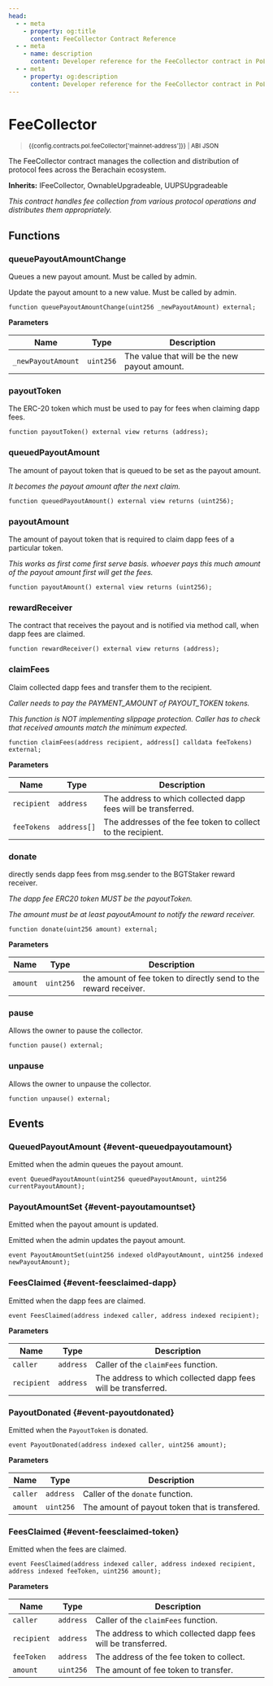 ```yaml
---
head:
  - - meta
    - property: og:title
      content: FeeCollector Contract Reference
  - - meta
    - name: description
      content: Developer reference for the FeeCollector contract in PoL
  - - meta
    - property: og:description
      content: Developer reference for the FeeCollector contract in PoL
---
```


<script setup>
  import config from '@berachain/config/constants.json';
</script>

# FeeCollector

> <small><a target="_blank" :href="config.mainnet.dapps.berascan.url + 'address/' + config.contracts.pol.feeCollector['mainnet-address']">{{config.contracts.pol.feeCollector['mainnet-address']}}</a><span v-if="config.contracts.pol.feeCollector.abi && config.contracts.pol.feeCollector.abi.length > 0">&nbsp;|&nbsp;<a target="_blank" :href="config.contracts.pol.feeCollector.abi">ABI JSON</a></span></small>

The FeeCollector contract manages the collection and distribution of protocol fees across the Berachain ecosystem.

**Inherits:**
IFeeCollector, OwnableUpgradeable, UUPSUpgradeable

*This contract handles fee collection from various protocol operations and distributes them appropriately.*

## Functions

### queuePayoutAmountChange

Queues a new payout amount. Must be called by admin.

Update the payout amount to a new value. Must be called by admin.

```solidity
function queuePayoutAmountChange(uint256 _newPayoutAmount) external;
```

**Parameters**

| Name               | Type      | Description                                   |
| ------------------ | --------- | --------------------------------------------- |
| `_newPayoutAmount` | `uint256` | The value that will be the new payout amount. |

### payoutToken

The ERC-20 token which must be used to pay for fees when claiming dapp fees.

```solidity
function payoutToken() external view returns (address);
```

### queuedPayoutAmount

The amount of payout token that is queued to be set as the payout amount.

_It becomes the payout amount after the next claim._

```solidity
function queuedPayoutAmount() external view returns (uint256);
```

### payoutAmount

The amount of payout token that is required to claim dapp fees of a particular token.

_This works as first come first serve basis. whoever pays this much amount of the payout amount first will
get the fees._

```solidity
function payoutAmount() external view returns (uint256);
```

### rewardReceiver

The contract that receives the payout and is notified via method call, when dapp fees are claimed.

```solidity
function rewardReceiver() external view returns (address);
```

### claimFees

Claim collected dapp fees and transfer them to the recipient.

_Caller needs to pay the PAYMENT_AMOUNT of PAYOUT_TOKEN tokens._

_This function is NOT implementing slippage protection. Caller has to check that received amounts match the
minimum expected._

```solidity
function claimFees(address recipient, address[] calldata feeTokens) external;
```

**Parameters**

| Name        | Type        | Description                                                   |
| ----------- | ----------- | ------------------------------------------------------------- |
| `recipient` | `address`   | The address to which collected dapp fees will be transferred. |
| `feeTokens` | `address[]` | The addresses of the fee token to collect to the recipient.   |

### donate

directly sends dapp fees from msg.sender to the BGTStaker reward receiver.

_The dapp fee ERC20 token MUST be the payoutToken._

_The amount must be at least payoutAmount to notify the reward receiver._

```solidity
function donate(uint256 amount) external;
```

**Parameters**

| Name     | Type      | Description                                                      |
| -------- | --------- | ---------------------------------------------------------------- |
| `amount` | `uint256` | the amount of fee token to directly send to the reward receiver. |

### pause

Allows the owner to pause the collector.

```solidity
function pause() external;
```

### unpause

Allows the owner to unpause the collector.

```solidity
function unpause() external;
```

## Events

### QueuedPayoutAmount {#event-queuedpayoutamount}
Emitted when the admin queues the payout amount.

```solidity
event QueuedPayoutAmount(uint256 queuedPayoutAmount, uint256 currentPayoutAmount);
```

### PayoutAmountSet {#event-payoutamountset}
Emitted when the payout amount is updated.

Emitted when the admin updates the payout amount.

```solidity
event PayoutAmountSet(uint256 indexed oldPayoutAmount, uint256 indexed newPayoutAmount);
```

### FeesClaimed {#event-feesclaimed-dapp}
Emitted when the dapp fees are claimed.

```solidity
event FeesClaimed(address indexed caller, address indexed recipient);
```

**Parameters**

| Name        | Type      | Description                                                   |
| ----------- | --------- | ------------------------------------------------------------- |
| `caller`    | `address` | Caller of the `claimFees` function.                           |
| `recipient` | `address` | The address to which collected dapp fees will be transferred. |

### PayoutDonated {#event-payoutdonated}
Emitted when the `PayoutToken` is donated.

```solidity
event PayoutDonated(address indexed caller, uint256 amount);
```

**Parameters**

| Name     | Type      | Description                                    |
| -------- | --------- | ---------------------------------------------- |
| `caller` | `address` | Caller of the `donate` function.               |
| `amount` | `uint256` | The amount of payout token that is transfered. |

### FeesClaimed {#event-feesclaimed-token}
Emitted when the fees are claimed.

```solidity
event FeesClaimed(address indexed caller, address indexed recipient, address indexed feeToken, uint256 amount);
```

**Parameters**

| Name        | Type      | Description                                                   |
| ----------- | --------- | ------------------------------------------------------------- |
| `caller`    | `address` | Caller of the `claimFees` function.                           |
| `recipient` | `address` | The address to which collected dapp fees will be transferred. |
| `feeToken`  | `address` | The address of the fee token to collect.                      |
| `amount`    | `uint256` | The amount of fee token to transfer.                          |
